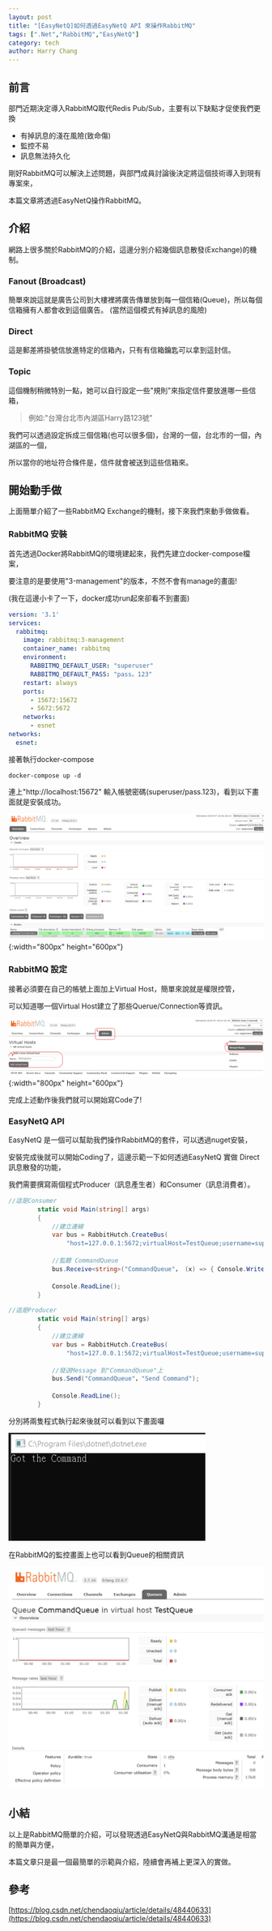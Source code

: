 ```yaml
---
layout: post
title: "[EasyNetQ]如何透過EasyNetQ API 來操作RabbitMQ"
tags: [".Net","RabbitMQ","EasyNetQ"]
category: tech
author: Harry Chang
---
```

## 前言

部門近期決定導入RabbitMQ取代Redis Pub/Sub，主要有以下缺點才促使我們更換

  * 有掉訊息的淺在風險(致命傷)
  * 監控不易
  * 訊息無法持久化

剛好RabbitMQ可以解決上述問題，與部門成員討論後決定將這個技術導入到現有專案來，

本篇文章將透過EasyNetQ操作RabbitMQ。

<!--more-->

## 介紹

網路上很多關於RabbitMQ的介紹，這邊分別介紹幾個訊息散發(Exchange)的機制。
### Fanout (Broadcast)

簡單來說這就是廣告公司到大樓裡將廣告傳單放到每一個信箱(Queue)，所以每個信箱擁有人都會收到這個廣告。
(當然這個模式有掉訊息的風險)

### Direct

這是郵差將掛號信放進特定的信箱內，只有有信箱鑰匙可以拿到這封信。

### Topic

這個機制稍微特別一點，她可以自行設定一些"規則"來指定信件要放進哪一些信箱，

> 例如:"台灣台北市內湖區Harry路123號"

我們可以透過設定拆成三個信箱(也可以很多個)，台灣的一個，台北市的一個，內湖區的一個，

所以當你的地址符合條件是，信件就會被送到這些信箱來。

## 開始動手做

上面簡單介紹了一些RabbitMQ Exchange的機制，接下來我們來動手做做看。

### RabbitMQ 安裝

首先透過Docker將RabbitMQ的環境建起來，我們先建立docker-compose檔案，

要注意的是要使用"3-management"的版本，不然不會有manage的畫面!

(我在這邊小卡了一下，docker成功run起來卻看不到畫面)

~~~ yml
version: '3.1'
services:
  rabbitmq:
    image: rabbitmq:3-management
    container_name: rabbitmq
    environment:
      RABBITMQ_DEFAULT_USER: "superuser"
      RABBITMQ_DEFAULT_PASS: "pass。123"
    restart: always
    ports:
      - 15672:15672
      - 5672:5672
    networks:
      - esnet
networks:
  esnet:
~~~

接著執行docker-compose

~~~
docker-compose up -d
~~~

連上"http://localhost:15672" 輸入帳號密碼(superuser/pass.123)，看到以下畫面就是安裝成功。

![rabbit-landing-page](https://raw.githubusercontent.com/changyuhao625/changyuhao625.github.io/master/images/blog/2019/07/rabbit-landing-page.png "rabbitmq-landing-page"){:width="800px" height="600px"}

### RabbitMQ 設定

接著必須要在自己的帳號上面加上Virtual Host，簡單來說就是權限控管，

可以知道哪一個Virtual Host建立了那些Querue/Connection等資訊。

![rabbitmq-add-virtual-host](https://raw.githubusercontent.com/changyuhao625/changyuhao625.github.io/master/images/blog/2019/07/rabbitmq-add-virtual-host.png "rabbitmq-add-virtual-host"){:width="800px" height="600px"}

完成上述動作後我們就可以開始寫Code了!

### EasyNetQ API

EasyNetQ 是一個可以幫助我們操作RabbitMQ的套件，可以透過nuget安裝，

安裝完成後就可以開始Coding了，這邊示範一下如何透過EasyNetQ 實做 Direct 訊息散發的功能，

我們需要撰寫兩個程式Producer（訊息產生者）和Consumer（訊息消費者）。

~~~csharp
//這是Consumer
        static void Main(string[] args)
        {
            //建立連線
            var bus = RabbitHutch.CreateBus(
                "host=127.0.0.1:5672;virtualHost=TestQueue;username=superuser;password=pass.123");

            //監聽 CommandQueue
            bus.Receive<string>("CommandQueue"， (x) => { Console.WriteLine("Got the command!"); });

            Console.ReadLine();
        }
~~~

~~~csharp
//這是Producer
        static void Main(string[] args)
        {
            //建立連線
            var bus = RabbitHutch.CreateBus(
                "host=127.0.0.1:5672;virtualHost=TestQueue;username=superuser;password=pass.123");

            //發送Message 到"CommandQueue"上
            bus.Send("CommandQueue"，"Send Command");

            Console.ReadLine();
        }
~~~

分別將兩隻程式執行起來後就可以看到以下畫面囉

![easynetq-exec-result](https://raw.githubusercontent.com/changyuhao625/changyuhao625.github.io/master/images/blog/2019/07/easynetq-exec-result.png "easynetq-exec-result")

在RabbitMQ的監控畫面上也可以看到Queue的相關資訊

![rabbitmq-queue-monitor](https://raw.githubusercontent.com/changyuhao625/changyuhao625.github.io/master/images/blog/2019/07/rabbitmq-queue-monitor.png "rabbitmq-queue-monitor")


## 小結
以上是RabbitMQ簡單的介紹，可以發現透過EasyNetQ與RabbitMQ溝通是相當的簡單與方便，

本篇文章只是最一個最簡單的示範與介紹，陸續會再補上更深入的實做。

## 參考
[https://blog.csdn.net/chendaoqiu/article/details/48440633](https://blog.csdn.net/chendaoqiu/article/details/48440633)
